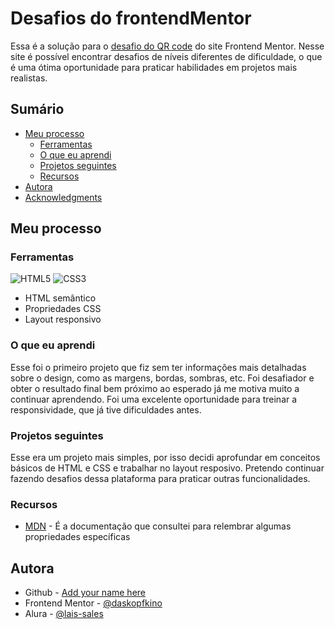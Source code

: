 # Desafios do frontendMentor

Essa é a solução para o [desafio do QR code](https://www.frontendmentor.io/challenges/qr-code-component-iux_sIO_H) do site Frontend Mentor. Nesse site é possível encontrar desafios de níveis diferentes de dificuldade, o que é uma ótima oportunidade para praticar habilidades em projetos mais realistas.

## Sumário

- [Meu processo](#meu-processo)
  - [Ferramentas](#ferramentas)
  - [O que eu aprendi](#o-que-eu-aprendi)
  - [Projetos seguintes](#projetos-seguintes)
  - [Recursos](#recursos)
- [Autora](#autora)
- [Acknowledgments](#acknowledgments)



## Meu processo

### Ferramentas
![HTML5](https://img.shields.io/badge/html5-%23E34F26.svg?style=for-the-badge&logo=html5&logoColor=white) ![CSS3](https://img.shields.io/badge/css3-%231572B6.svg?style=for-the-badge&logo=css3&logoColor=white)

- HTML semântico
- Propriedades CSS
- Layout responsivo

### O que eu aprendi

Esse foi o primeiro projeto que fiz sem ter informações mais detalhadas sobre o design, como as margens, bordas, sombras, etc. Foi desafiador e obter o resultado final bem próximo ao esperado já me motiva muito a continuar aprendendo. Foi uma excelente oportunidade para treinar a responsividade, que já tive dificuldades antes.

### Projetos seguintes

Esse era um projeto mais simples, por isso decidi aprofundar em conceitos básicos de HTML e CSS e trabalhar no layout resposivo. Pretendo continuar fazendo desafios dessa plataforma para praticar outras funcionalidades.

### Recursos


- [MDN](https://developer.mozilla.org/pt-BR/docs/Web/CSS/box-shadow) - É a documentação que consultei para relembrar algumas propriedades específicas

## Autora

- Github - [Add your name here](https://github.com/laixrsales)
- Frontend Mentor - [@daskopfkino](https://www.frontendmentor.io/profile/daskopfkino)
- Alura - [@lais-sales](https://cursos.alura.com.br/user/lais-sales)
